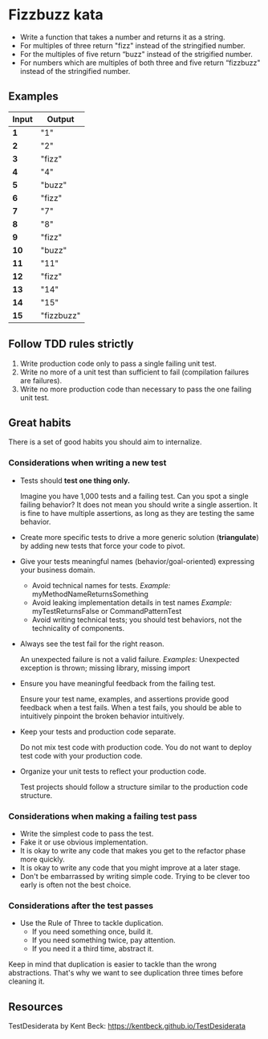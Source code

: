 # Fizzbuzz kata

- Write a function that takes a number and returns it as a string.
- For multiples of three return "fizz" instead of the stringified number.
- For the multiples of five return “buzz" instead of the strigified number.
- For numbers which are multiples of both three and five return “fizzbuzz" instead of the stringified number.

## Examples

| **Input** | **Output** |
| --------- | ---------- |
| **1**     | "1"        |
| **2**     | "2"        |
| **3**     | "fizz"     |
| **4**     | "4"        |
| **5**     | "buzz"     |
| **6**     | "fizz"     |
| **7**     | "7"        |
| **8**     | "8"        |
| **9**     | "fizz"     |
| **10**    | "buzz"     |
| **11**    | "11"       |
| **12**    | "fizz"     |
| **13**    | "14"       |
| **14**    | "15"       |
| **15**    | "fizzbuzz" |

## Follow TDD rules strictly

1. Write production code only to pass a single failing unit test.
2. Write no more of a unit test than sufficient to fail (compilation failures are failures).
3. Write no more production code than necessary to pass the one failing unit test.

## Great habits

There is a set of good habits you should aim to internalize.

### Considerations when writing a new test

- Tests should **test one thing only.**

  Imagine you have 1,000 tests and a failing test. Can you spot a single failing behavior? It does not mean you should write a single assertion. It is fine to have multiple assertions, as long as they are testing the same behavior.

- Create more specific tests to drive a more generic solution (**triangulate**) by adding new tests that force your code to pivot.

- Give your tests meaningful names (behavior/goal-oriented) expressing your business domain.

  - Avoid technical names for tests. _Example:_ myMethodNameReturnsSomething
  - Avoid leaking implementation details in test names _Example:_ myTestReturnsFalse or CommandPatternTest
  - Avoid writing technical tests; you should test behaviors, not the technicality of components.

- Always see the test fail for the right reason.

  An unexpected failure is not a valid failure. _Examples:_ Unexpected exception is thrown; missing library, missing import

- Ensure you have meaningful feedback from the failing test.

  Ensure your test name, examples, and assertions provide good feedback when a test fails. When a test fails, you should be able to intuitively pinpoint the broken behavior intuitively.

- Keep your tests and production code separate.

  Do not mix test code with production code. You do not want to deploy test code with your production code.

- Organize your unit tests to reflect your production code.

  Test projects should follow a structure similar to the production code structure.

### Considerations when making a failing test pass

- Write the simplest code to pass the test.
- Fake it or use obvious implementation.
- It is okay to write any code that makes you get to the refactor phase more quickly.
- It is okay to write any code that you might improve at a later stage.
- Don't be embarrassed by writing simple code.
  Trying to be clever too early is often not the best choice.

### Considerations after the test passes

- Use the Rule of Three to tackle duplication.
  - If you need something once, build it.
  - If you need something twice, pay attention.
  - If you need it a third time, abstract it.

Keep in mind that duplication is easier to tackle than the wrong abstractions. That's why we want to see duplication three times before cleaning it.

## Resources

TestDesiderata by Kent Beck: <https://kentbeck.github.io/TestDesiderata>

